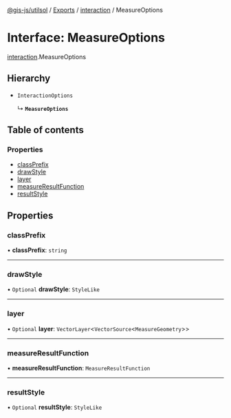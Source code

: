 [@gis-js/utilsol](../README.md) / [Exports](../modules.md) / [interaction](../modules/interaction.md) / MeasureOptions

# Interface: MeasureOptions

[interaction](../modules/interaction.md).MeasureOptions

## Hierarchy

- `InteractionOptions`

  ↳ **`MeasureOptions`**

## Table of contents

### Properties

- [classPrefix](interaction.MeasureOptions.md#classprefix)
- [drawStyle](interaction.MeasureOptions.md#drawstyle)
- [layer](interaction.MeasureOptions.md#layer)
- [measureResultFunction](interaction.MeasureOptions.md#measureresultfunction)
- [resultStyle](interaction.MeasureOptions.md#resultstyle)

## Properties

### classPrefix

• **classPrefix**: `string`

___

### drawStyle

• `Optional` **drawStyle**: `StyleLike`

___

### layer

• `Optional` **layer**: `VectorLayer`<`VectorSource`<`MeasureGeometry`\>\>

___

### measureResultFunction

• **measureResultFunction**: `MeasureResultFunction`

___

### resultStyle

• `Optional` **resultStyle**: `StyleLike`
